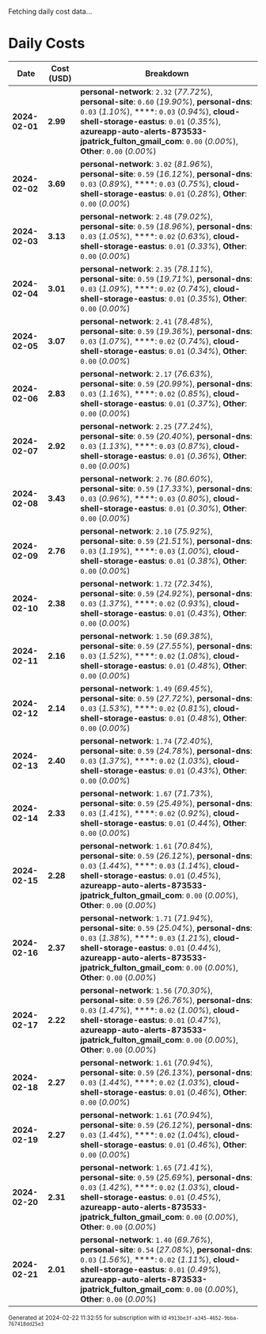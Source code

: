 Fetching daily cost data...
# Daily Costs

| Date | Cost (USD) | Breakdown |
|------|----------------|-----------|
| **2024-02-01** | **2.99** | **personal-network**: `2.32` (_77.72%_), **personal-site**: `0.60` (_19.90%_), **personal-dns**: `0.03` (_1.10%_), ****: `0.03` (_0.94%_), **cloud-shell-storage-eastus**: `0.01` (_0.35%_), **azureapp-auto-alerts-873533-jpatrick_fulton_gmail_com**: `0.00` (_0.00%_), **Other**: `0.00` (_0.00%_) |
| **2024-02-02** | **3.69** | **personal-network**: `3.02` (_81.96%_), **personal-site**: `0.59` (_16.12%_), **personal-dns**: `0.03` (_0.89%_), ****: `0.03` (_0.75%_), **cloud-shell-storage-eastus**: `0.01` (_0.28%_), **Other**: `0.00` (_0.00%_) |
| **2024-02-03** | **3.13** | **personal-network**: `2.48` (_79.02%_), **personal-site**: `0.59` (_18.96%_), **personal-dns**: `0.03` (_1.05%_), ****: `0.02` (_0.63%_), **cloud-shell-storage-eastus**: `0.01` (_0.33%_), **Other**: `0.00` (_0.00%_) |
| **2024-02-04** | **3.01** | **personal-network**: `2.35` (_78.11%_), **personal-site**: `0.59` (_19.71%_), **personal-dns**: `0.03` (_1.09%_), ****: `0.02` (_0.74%_), **cloud-shell-storage-eastus**: `0.01` (_0.35%_), **Other**: `0.00` (_0.00%_) |
| **2024-02-05** | **3.07** | **personal-network**: `2.41` (_78.48%_), **personal-site**: `0.59` (_19.36%_), **personal-dns**: `0.03` (_1.07%_), ****: `0.02` (_0.74%_), **cloud-shell-storage-eastus**: `0.01` (_0.34%_), **Other**: `0.00` (_0.00%_) |
| **2024-02-06** | **2.83** | **personal-network**: `2.17` (_76.63%_), **personal-site**: `0.59` (_20.99%_), **personal-dns**: `0.03` (_1.16%_), ****: `0.02` (_0.85%_), **cloud-shell-storage-eastus**: `0.01` (_0.37%_), **Other**: `0.00` (_0.00%_) |
| **2024-02-07** | **2.92** | **personal-network**: `2.25` (_77.24%_), **personal-site**: `0.59` (_20.40%_), **personal-dns**: `0.03` (_1.13%_), ****: `0.03` (_0.87%_), **cloud-shell-storage-eastus**: `0.01` (_0.36%_), **Other**: `0.00` (_0.00%_) |
| **2024-02-08** | **3.43** | **personal-network**: `2.76` (_80.60%_), **personal-site**: `0.59` (_17.33%_), **personal-dns**: `0.03` (_0.96%_), ****: `0.03` (_0.80%_), **cloud-shell-storage-eastus**: `0.01` (_0.30%_), **Other**: `0.00` (_0.00%_) |
| **2024-02-09** | **2.76** | **personal-network**: `2.10` (_75.92%_), **personal-site**: `0.59` (_21.51%_), **personal-dns**: `0.03` (_1.19%_), ****: `0.03` (_1.00%_), **cloud-shell-storage-eastus**: `0.01` (_0.38%_), **Other**: `0.00` (_0.00%_) |
| **2024-02-10** | **2.38** | **personal-network**: `1.72` (_72.34%_), **personal-site**: `0.59` (_24.92%_), **personal-dns**: `0.03` (_1.37%_), ****: `0.02` (_0.93%_), **cloud-shell-storage-eastus**: `0.01` (_0.43%_), **Other**: `0.00` (_0.00%_) |
| **2024-02-11** | **2.16** | **personal-network**: `1.50` (_69.38%_), **personal-site**: `0.59` (_27.55%_), **personal-dns**: `0.03` (_1.52%_), ****: `0.02` (_1.08%_), **cloud-shell-storage-eastus**: `0.01` (_0.48%_), **Other**: `0.00` (_0.00%_) |
| **2024-02-12** | **2.14** | **personal-network**: `1.49` (_69.45%_), **personal-site**: `0.59` (_27.72%_), **personal-dns**: `0.03` (_1.53%_), ****: `0.02` (_0.81%_), **cloud-shell-storage-eastus**: `0.01` (_0.48%_), **Other**: `0.00` (_0.00%_) |
| **2024-02-13** | **2.40** | **personal-network**: `1.74` (_72.40%_), **personal-site**: `0.59` (_24.78%_), **personal-dns**: `0.03` (_1.37%_), ****: `0.02` (_1.03%_), **cloud-shell-storage-eastus**: `0.01` (_0.43%_), **Other**: `0.00` (_0.00%_) |
| **2024-02-14** | **2.33** | **personal-network**: `1.67` (_71.73%_), **personal-site**: `0.59` (_25.49%_), **personal-dns**: `0.03` (_1.41%_), ****: `0.02` (_0.92%_), **cloud-shell-storage-eastus**: `0.01` (_0.44%_), **Other**: `0.00` (_0.00%_) |
| **2024-02-15** | **2.28** | **personal-network**: `1.61` (_70.84%_), **personal-site**: `0.59` (_26.12%_), **personal-dns**: `0.03` (_1.44%_), ****: `0.03` (_1.14%_), **cloud-shell-storage-eastus**: `0.01` (_0.45%_), **azureapp-auto-alerts-873533-jpatrick_fulton_gmail_com**: `0.00` (_0.00%_), **Other**: `0.00` (_0.00%_) |
| **2024-02-16** | **2.37** | **personal-network**: `1.71` (_71.94%_), **personal-site**: `0.59` (_25.04%_), **personal-dns**: `0.03` (_1.38%_), ****: `0.03` (_1.21%_), **cloud-shell-storage-eastus**: `0.01` (_0.44%_), **azureapp-auto-alerts-873533-jpatrick_fulton_gmail_com**: `0.00` (_0.00%_), **Other**: `0.00` (_0.00%_) |
| **2024-02-17** | **2.22** | **personal-network**: `1.56` (_70.30%_), **personal-site**: `0.59` (_26.76%_), **personal-dns**: `0.03` (_1.47%_), ****: `0.02` (_1.00%_), **cloud-shell-storage-eastus**: `0.01` (_0.47%_), **azureapp-auto-alerts-873533-jpatrick_fulton_gmail_com**: `0.00` (_0.00%_), **Other**: `0.00` (_0.00%_) |
| **2024-02-18** | **2.27** | **personal-network**: `1.61` (_70.94%_), **personal-site**: `0.59` (_26.13%_), **personal-dns**: `0.03` (_1.44%_), ****: `0.02` (_1.03%_), **cloud-shell-storage-eastus**: `0.01` (_0.46%_), **Other**: `0.00` (_0.00%_) |
| **2024-02-19** | **2.27** | **personal-network**: `1.61` (_70.94%_), **personal-site**: `0.59` (_26.12%_), **personal-dns**: `0.03` (_1.44%_), ****: `0.02` (_1.04%_), **cloud-shell-storage-eastus**: `0.01` (_0.46%_), **Other**: `0.00` (_0.00%_) |
| **2024-02-20** | **2.31** | **personal-network**: `1.65` (_71.41%_), **personal-site**: `0.59` (_25.69%_), **personal-dns**: `0.03` (_1.42%_), ****: `0.02` (_1.03%_), **cloud-shell-storage-eastus**: `0.01` (_0.45%_), **azureapp-auto-alerts-873533-jpatrick_fulton_gmail_com**: `0.00` (_0.00%_), **Other**: `0.00` (_0.00%_) |
| **2024-02-21** | **2.01** | **personal-network**: `1.40` (_69.76%_), **personal-site**: `0.54` (_27.08%_), **personal-dns**: `0.03` (_1.56%_), ****: `0.02` (_1.11%_), **cloud-shell-storage-eastus**: `0.01` (_0.49%_), **azureapp-auto-alerts-873533-jpatrick_fulton_gmail_com**: `0.00` (_0.00%_), **Other**: `0.00` (_0.00%_) |


<sup>Generated at 2024-02-22 11:32:55 for subscription with id `4913be3f-a345-4652-9bba-767418dd25e3`</sup>
